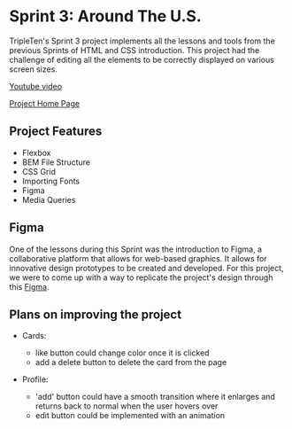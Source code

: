 # Sprint 3: Around The U.S.

TripleTen's Sprint 3 project implements all the lessons and tools from the previous Sprints of HTML and CSS introduction. This project had the challenge of editing all the elements to be correctly displayed on various screen sizes.

[Youtube video](https://youtu.be/WX3uOKGmLIk)

[Project Home Page](https://github.com/DOpp13r/se_project_aroundtheus)

## Project Features

- Flexbox
- BEM File Structure
- CSS Grid
- Importing Fonts
- Figma
- Media Queries

## Figma

One of the lessons during this Sprint was the introduction to Figma, a collaborative platform that allows for web-based graphics. It allows for innovative design prototypes to be created and developed. For this project, we were to come up with a way to replicate the project's design through this [Figma](https://www.figma.com/file/ii4xxsJ0ghevUOcssTlHZv/Sprint-3%3A-Around-the-US?node-id=0%3A1).

## Plans on improving the project

- Cards:

  - like button could change color once it is clicked
  - add a delete button to delete the card from the page

- Profile:
  - 'add' button could have a smooth transition where it enlarges and returns back to normal when the user hovers over
  - edit button could be implemented with an animation
